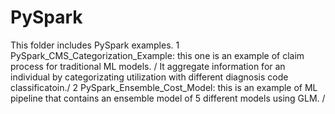 # PySpark

This folder includes PySpark examples.
1 PySpark_CMS_Categorization_Example: this one is an example of claim process for traditional ML models. /
  It aggregate information for an individual by categorizating utilization with different diagnosis code classificatoin./
2 PySpark_Ensemble_Cost_Model: this is an example of ML pipeline that contains an ensemble model of 5 different models using GLM. /
